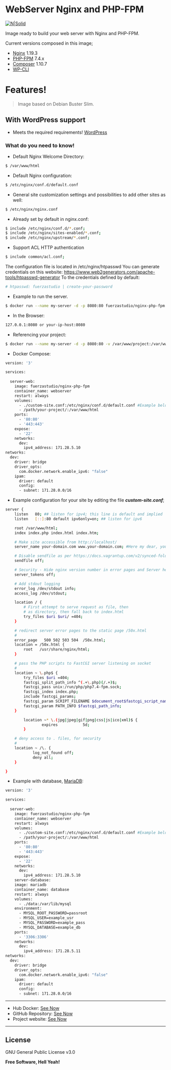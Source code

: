 # WebServer Nginx and PHP-FPM

[![N|Solid](https://linuxsolutions.xyz/linuxSolution.jpeg)](https://linuxsolutions.xyz)

Image ready to build your web server with Nginx and PHP-FPM.

Current versions composed in this image;
  - [Nginx](http://nginx.org/en/download.html) 1.19.3
  - [PHP-FPM](https://www.php.net/manual/en/install.fpm.php) 7.4.x
  - [Composer](https://getcomposer.org/doc/00-intro.md) 1.10.7
  - [WP-CLI](https://developer.wordpress.org/cli/commands/)

# Features!

> Image based on Debian Buster Slim.

## With WordPress support

* Meets the required requirements! [WordPress](https://make.wordpress.org/hosting/handbook/handbook/server-environment/#php-extensions)

### What do you need to know!

* Default Nginx Welcome Directory:

```sh
$ /var/www/html
```

* Default Nginx configuration:

```sh
$ /etc/nginx/conf.d/default.conf
```

* General site customization settings and possibilities to add other sites as well:

```sh
$ /etc/nginx/nginx.conf
```

* Already set by default in nginx.conf:

```sh
$ include /etc/nginx/conf.d/*.conf;
$ include /etc/nginx/sites-enabled/*.conf;
$ include /etc/nginx/upstream/*.conf;
```

* Support ACL HTTP authentication

```sh
$ include common/acl.conf;
```

The configuration file is located in /etc/nginx/htpasswd
You can generate credentials on this website: https://www.web2generators.com/apache-tools/htpasswd-generator
To the credentials defined by default:

```sh
# htpasswd: fuerzastudio | create-your-password
```

* Example to run the server.

```sh
$ docker run --name my-server -d -p 8080:80 fuerzastudio/nginx-php-fpm
```

* In the Browser:

```sh
127.0.0.1:8080 or your-ip-host:8080
```

* Referencing your project:

```sh
$ docker run --name my-server -d -p 8080:80 -v /var/www/project:/var/www/html fuerzastudio/nginx-php-fpm
```

* Docker Compose:

```sh
version: '3'

services:
  
  server-web:
    image: fuerzastudio/nginx-php-fpm
    container_name: webserver
    restart: always
    volumes:
      - ./custom-site.conf:/etc/nginx/conf.d/default.conf #Example below
      - /path/your-project/:/var/www/html
    ports:
      - '80:80'
      - '443:443'
    expose:
      - '22'
    networks: 
      dev:
        ipv4_address: 171.28.5.10
networks: 
  dev:
    driver: bridge
    driver_opts:
      com.docker.network.enable_ipv6: "false"
    ipam:
      driver: default
      config:
      - subnet: 171.28.0.0/16
```

* Example configuration for your site by editing the file ***custom-site.conf***; 

```sh
server {
    listen   80; ## listen for ipv4; this line is default and implied
    listen   [::]:80 default ipv6only=on; ## listen for ipv6

    root /var/www/html;
    index index.php index.html index.htm;

    # Make site accessible from http://localhost/
    server_name your-domain.com www.your-domain.com; #Here my dear, you put your domain!

    # Disable sendfile as per https://docs.vagrantup.com/v2/synced-folders/virtualbox.html
    sendfile off;

    # Security - Hide nginx version number in error pages and Server header
    server_tokens off;

    # Add stdout logging
    error_log /dev/stdout info;
    access_log /dev/stdout;

    location / {
        # First attempt to serve request as file, then
        # as directory, then fall back to index.html
        try_files $uri $uri/ =404;
    }

    # redirect server error pages to the static page /50x.html
    #
    error_page   500 502 503 504  /50x.html;
    location = /50x.html {
        root   /usr/share/nginx/html;
    }

    # pass the PHP scripts to FastCGI server listening on socket
    #
    location ~ \.php$ {
        try_files $uri =404;
        fastcgi_split_path_info ^(.+\.php)(/.+)$;
        fastcgi_pass unix:/run/php/php7.4-fpm.sock;
        fastcgi_index index.php;
        include fastcgi_params;
        fastcgi_param SCRIPT_FILENAME $document_root$fastcgi_script_name;
        fastcgi_param PATH_INFO $fastcgi_path_info;
    }

        location ~* \.(jpg|jpeg|gif|png|css|js|ico|xml)$ {
                expires           5d;
        }

    # deny access to . files, for security
    #
    location ~ /\. {
            log_not_found off;
            deny all;
    }

}
```

* Example with database, [MariaDB](https://hub.docker.com/_/mariadb):

```sh
version: '3'

services:
  
  server-web:
    image: fuerzastudio/nginx-php-fpm
    container_name: webserver
    restart: always
    volumes:
      - ./custom-site.conf:/etc/nginx/conf.d/default.conf #Example below
      - /path/your-project/:/var/www/html
    ports:
      - '80:80'
      - '443:443'
    expose:
      - '22'
    networks: 
      dev:
        ipv4_address: 171.28.5.10
    server-database:
    image: mariadb
    container_name: database
    restart: always
    volumes:
      - ./data:/var/lib/mysql
    environment:
      - MYSQL_ROOT_PASSWORD=passroot
      - MYSQL_USER=example_usr              
      - MYSQL_PASSWORD=example_pass
      - MYSQL_DATABASE=example_db               
    ports:
      - '3306:3306'
    networks: 
      dev:
        ipv4_address: 171.28.5.11
networks: 
  dev:
    driver: bridge
    driver_opts:
      com.docker.network.enable_ipv6: "false"
    ipam:
      driver: default
      config:
      - subnet: 171.28.0.0/16
```

---
* Hub Docker: [See Now](https://hub.docker.com/r/linuxsolutions/server-web-nginx-php-fpm)
* GitHub Repository: [See Now](https://github.com/Open-Linux-Solutions/server-web-nginx-php-fpm)
* Project website: [See Now](https://linuxsolutions.xyz/web-server-nginx-php-fpm)
---

License
----

GNU General Public License v3.0


**Free Software, Hell Yeah!**
